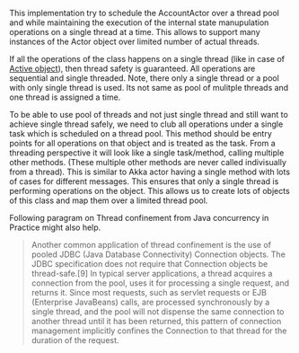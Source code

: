 This implementation try to schedule the AccountActor over a thread pool and while maintaining the execution of the internal state manupulation operations on a single thread at a time. This allows to support many instances of the Actor object over limited number of actual threads. 

If all the operations of the class happens on a single thread (like in case of [Active object](https://en.wikipedia.org/wiki/Active_object)), then thread safety is guaranteed. All operations are sequential and single threaded. Note, there only a single thread or a pool with only single thread is used. Its not same as pool of mulitple threads and one thread is assigned a time. 

To be able to use pool of threads and not just single thread and still want to achieve single thread safely, we need to club all operations under a single task which is scheduled on a thread pool. This method should be entry points for all operations on that object and is treated as the task. From a threading perspective it will look like a single task/method, calling multiple other methods. (These multiple other methods are never called indivisually from a thread). This is similar to Akka actor having a single method with lots of cases for different messages. This ensures that only a single thread is performing operations on the object. This allows us to create lots of objects of this class and map them over a limited thread pool. 

Following paragram on Thread confinement from Java concurrency in Practice might also help.

> Another common application of thread confinement is the use of pooled JDBC (Java Database Connectivity) Connection objects. The JDBC specification does not require that Connection objects be thread-safe.[9] In typical server applications, a thread acquires a connection from the pool, uses it for processing a single request, and returns it. Since most requests, such as servlet requests or EJB (Enterprise JavaBeans) calls, are processed synchronously by a single thread, and the pool will not dispense the same connection to another thread until it has been returned, this pattern of connection management implicitly confines the Connection to that thread for the duration of the request.
